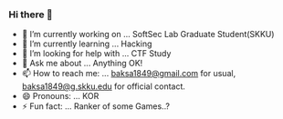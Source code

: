 ### Hi there 👋

- 🔭 I’m currently working on ... SoftSec Lab Graduate Student(SKKU)
- 🌱 I’m currently learning ... Hacking
- 🤔 I’m looking for help with ... CTF Study 
- 💬 Ask me about ... Anything OK!  
- 📫 How to reach me: ... baksa1849@gmail.com for usual, baksa1849@g.skku.edu for official contact.  
- 😄 Pronouns: ... KOR  
- ⚡ Fun fact: ... Ranker of some Games..?  
